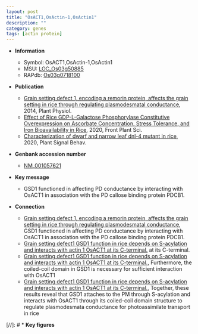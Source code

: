 ```yaml
---
layout: post
title: "OsACT1,OsActin-1,OsActin1"
description: ""
category: genes
tags: [actin protein]
---
```


* **Information**  
    + Symbol: OsACT1,OsActin-1,OsActin1  
    + MSU: [LOC_Os03g50885](http://rice.plantbiology.msu.edu/cgi-bin/ORF_infopage.cgi?orf=LOC_Os03g50885)  
    + RAPdb: [Os03g0718100](http://rapdb.dna.affrc.go.jp/viewer/gbrowse_details/irgsp1?name=Os03g0718100)  

* **Publication**  
    + [Grain setting defect 1, encoding a remorin protein, affects the grain setting in rice through regulating plasmodesmatal conductance](http://www.ncbi.nlm.nih.gov/pubmed?term=Grain+setting+defect+1,+encoding+a+remorin+protein,+affects+the+grain+setting+in+rice+through+regulating+plasmodesmatal+conductance%5BTitle%5D), 2014, Plant Physiol.
    + [Effect of Rice GDP-L-Galactose Phosphorylase Constitutive Overexpression on Ascorbate Concentration, Stress Tolerance, and Iron Bioavailability in Rice](http://www.ncbi.nlm.nih.gov/pubmed?term=Effect+of+Rice+GDP-L-Galactose+Phosphorylase+Constitutive+Overexpression+on+Ascorbate+Concentration,+Stress+Tolerance,+and+Iron+Bioavailability+in+Rice%5BTitle%5D), 2020, Front Plant Sci.
    + [Characterization of dwarf and narrow leaf  dnl-4 mutant in rice](http://www.ncbi.nlm.nih.gov/pubmed?term=Characterization+of+dwarf+and+narrow+leaf++dnl-4+mutant+in+rice%5BTitle%5D), 2020, Plant Signal Behav.

* **Genbank accession number**  
    + [NM_001057621](http://www.ncbi.nlm.nih.gov/nuccore/NM_001057621)

* **Key message**  
    + GSD1 functioned in affecting PD conductance by interacting with OsACT1 in association with the PD callose binding protein PDCB1.

* **Connection**  
    + [Grain setting defect 1, encoding a remorin protein, affects the grain setting in rice through regulating plasmodesmatal conductance](http://www.ncbi.nlm.nih.gov/pubmed?term=Grain+setting+defect+1,+encoding+a+remorin+protein,+affects+the+grain+setting+in+rice+through+regulating+plasmodesmatal+conductance%5BTitle%5D), GSD1 functioned in affecting PD conductance by interacting with OsACT1 in association with the PD callose binding protein PDCB1.
    + [Grain setting defect1 GSD1 function in rice depends on S-acylation and interacts with actin 1 OsACT1 at its C-terminal.](OsACT1) at its C-terminal.
    + [Grain setting defect1 GSD1 function in rice depends on S-acylation and interacts with actin 1 OsACT1 at its C-terminal.](http://www.ncbi.nlm.nih.gov/pubmed?term=Grain+setting+defect1+GSD1+function+in+rice+depends+on+S-acylation+and+interacts+with+actin+1+OsACT1+at+its+C-terminal.%5BTitle%5D), Furthermore, the coiled-coil domain in GSD1 is necessary for sufficient interaction with OsACT1
    + [Grain setting defect1 GSD1 function in rice depends on S-acylation and interacts with actin 1 OsACT1 at its C-terminal.](http://www.ncbi.nlm.nih.gov/pubmed?term=Grain+setting+defect1+GSD1+function+in+rice+depends+on+S-acylation+and+interacts+with+actin+1+OsACT1+at+its+C-terminal.%5BTitle%5D), Together, these results reveal that GSD1 attaches to the PM through S-acylation and interacts with OsACT1 through its coiled-coil domain structure to regulate plasmodesmata conductance for photoassimilate transport in rice

[//]: # * **Key figures**  


